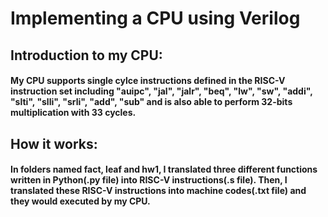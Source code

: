 # Implementing a CPU using Verilog
## Introduction to my CPU:
#### My CPU supports single cylce instructions defined in the RISC-V instruction set including "auipc", "jal", "jalr", "beq", "lw", "sw", "addi", "slti", "slli", "srli", "add", "sub" and is also able to perform 32-bits multiplication with 33 cycles.
## How it works:
#### In folders named fact, leaf and hw1, I translated three different functions written in Python(.py file) into RISC-V instructions(.s file). Then, I translated these RISC-V instructions into machine codes(.txt file) and they would executed by my CPU.
